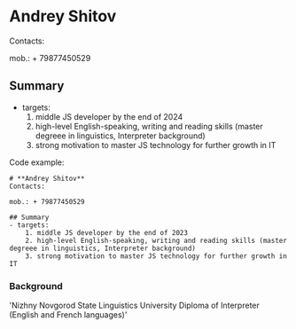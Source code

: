 # **Andrey Shitov**
Contacts: 

mob.: + 79877450529

## Summary
- targets:
    1. middle JS developer by the end of 2024
    2. high-level English-speaking, writing and reading skills (master degreee in linguistics, Interpreter background)
    3. strong motivation to master JS technology for further growth in IT


Code example:
```
# **Andrey Shitov**
Contacts: 

mob.: + 79877450529

## Summary
- targets:
    1. middle JS developer by the end of 2023
    2. high-level English-speaking, writing and reading skills (master degreee in linguistics, Interpreter background)
    3. strong motivation to master JS technology for further growth in IT
```
### **Background**
'Nizhny Novgorod State Linguistics University
Diploma of Interpreter (English and French languages)'
